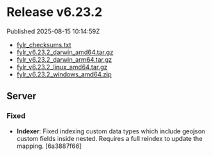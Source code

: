 
# Release v6.23.2

Published 2025-08-15 10:14:59Z

* [fylr_checksums.txt](https://s3.eu-central-1.wasabisys.com/fylr-releases/v6.23.2/fylr_checksums.txt)
* [fylr_v6.23.2_darwin_amd64.tar.gz](https://s3.eu-central-1.wasabisys.com/fylr-releases/v6.23.2/fylr_v6.23.2_darwin_amd64.tar.gz)
* [fylr_v6.23.2_darwin_arm64.tar.gz](https://s3.eu-central-1.wasabisys.com/fylr-releases/v6.23.2/fylr_v6.23.2_darwin_arm64.tar.gz)
* [fylr_v6.23.2_linux_amd64.tar.gz](https://s3.eu-central-1.wasabisys.com/fylr-releases/v6.23.2/fylr_v6.23.2_linux_amd64.tar.gz)
* [fylr_v6.23.2_windows_amd64.zip](https://s3.eu-central-1.wasabisys.com/fylr-releases/v6.23.2/fylr_v6.23.2_windows_amd64.zip)

## Server

### Fixed

* **Indexer**: Fixed indexing custom data types which include geojson custom fields inside nested. Requires a full reindex to update the mapping. [6a3887f66]
